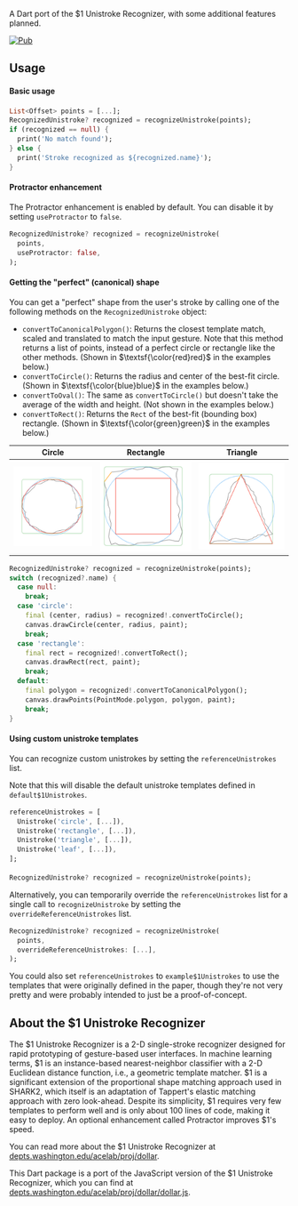 A Dart port of the $1 Unistroke Recognizer, with some additional features planned.

[![Pub](https://img.shields.io/pub/v/one_dollar_unistroke_recognizer.svg)](https://pub.dev/packages/one_dollar_unistroke_recognizer)

## Usage

#### Basic usage

```dart
List<Offset> points = [...];
RecognizedUnistroke? recognized = recognizeUnistroke(points);
if (recognized == null) {
  print('No match found');
} else {
  print('Stroke recognized as ${recognized.name}');
}
```

#### Protractor enhancement

The Protractor enhancement is enabled by default. You can disable it by setting `useProtractor` to `false`.

```dart
RecognizedUnistroke? recognized = recognizeUnistroke(
  points,
  useProtractor: false,
);
```

#### Getting the "perfect" (canonical) shape

You can get a "perfect" shape from the user's stroke by calling one of the following methods on the `RecognizedUnistroke` object:
- `convertToCanonicalPolygon()`: Returns the closest template match, scaled and translated to match the input gesture. Note that this method returns a list of points, instead of a perfect circle or rectangle like the other methods. (Shown in $\textsf{\color{red}red}$ in the examples below.)
- `convertToCircle()`: Returns the radius and center of the best-fit circle. (Shown in $\textsf{\color{blue}blue}$ in the examples below.)
- `convertToOval()`: The same as `convertToCircle()` but doesn't take the average of the width and height. (Not shown in the examples below.)
- `convertToRect()`: Returns the `Rect` of the best-fit (bounding box) rectangle. (Shown in $\textsf{\color{green}green}$ in the examples below.)

<!-- Show examples from the test/goldens folder in a table -->
| Circle | Rectangle | Triangle |
| -- | -- | -- |
| ![Circle](https://raw.githubusercontent.com/adil192/one_dollar_unistroke_recognizer/main/test/goldens/circle.png) | ![Rectangle](https://raw.githubusercontent.com/adil192/one_dollar_unistroke_recognizer/main/test/goldens/rectangle.png) | ![Triangle](https://raw.githubusercontent.com/adil192/one_dollar_unistroke_recognizer/main/test/goldens/triangle.png) |

```dart
RecognizedUnistroke? recognized = recognizeUnistroke(points);
switch (recognized?.name) {
  case null:
    break;
  case 'circle':
    final (center, radius) = recognized!.convertToCircle();
    canvas.drawCircle(center, radius, paint);
    break;
  case 'rectangle':
    final rect = recognized!.convertToRect();
    canvas.drawRect(rect, paint);
    break;
  default:
    final polygon = recognized!.convertToCanonicalPolygon();
    canvas.drawPoints(PointMode.polygon, polygon, paint);
    break;
}
```

#### Using custom unistroke templates

You can recognize custom unistrokes by setting the `referenceUnistrokes` list.

Note that this will disable the default unistroke templates defined in `default$1Unistrokes`.

```dart
referenceUnistrokes = [
  Unistroke('circle', [...]),
  Unistroke('rectangle', [...]),
  Unistroke('triangle', [...]),
  Unistroke('leaf', [...]),
];

RecognizedUnistroke? recognized = recognizeUnistroke(points);
```

Alternatively, you can temporarily override the `referenceUnistrokes` list for a single call to `recognizeUnistroke` by setting the `overrideReferenceUnistrokes` list.

```dart
RecognizedUnistroke? recognized = recognizeUnistroke(
  points,
  overrideReferenceUnistrokes: [...],
);
```

You could also set `referenceUnistrokes` to `example$1Unistrokes` to use the templates that were originally defined in the paper, though they're not very pretty and were probably intended to just be a proof-of-concept.

## About the $1 Unistroke Recognizer

The $1 Unistroke Recognizer is a 2-D single-stroke recognizer designed for rapid prototyping of gesture-based user interfaces. In machine learning terms, $1 is an instance-based nearest-neighbor classifier with a 2-D Euclidean distance function, i.e., a geometric template matcher. $1 is a significant extension of the proportional shape matching approach used in SHARK2, which itself is an adaptation of Tappert's elastic matching approach with zero look-ahead. Despite its simplicity, $1 requires very few templates to perform well and is only about 100 lines of code, making it easy to deploy. An optional enhancement called Protractor improves $1's speed. 

You can read more about the $1 Unistroke Recognizer at [depts.washington.edu/acelab/proj/dollar](https://depts.washington.edu/acelab/proj/dollar/index.html).

This Dart package is a port of the JavaScript version of the $1 Unistroke Recognizer, which you can find at [depts.washington.edu/acelab/proj/dollar/dollar.js](https://depts.washington.edu/acelab/proj/dollar/dollar.js).
